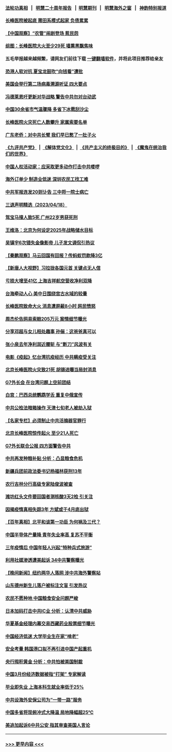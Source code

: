 #### [法轮功真相](https://github.com/gfw-breaker/truth/blob/master/README.md?t=0) &nbsp;&nbsp;|&nbsp;&nbsp; [明慧二十周年报告](https://github.com/gfw-breaker/mh-reports/blob/master/README.md?t=0) &nbsp;&nbsp;|&nbsp;&nbsp;[明慧期刊](https://github.com/gfw-breaker/mh-qikan) &nbsp;&nbsp;|&nbsp;&nbsp; [明慧海外之窗](https://github.com/gfw-breaker/mh-news/blob/master/README.md?t=0) &nbsp;&nbsp;|&nbsp;&nbsp; [神韵特别报道](https://github.com/gfw-breaker/mh-news/blob/master/shenyun.md?t=0)
#### [长峰医院被起底 莆田系模式起家 负债累累](../pages/nsc413/n13976247.md?t=04191843) 
#### [【中国观察】“农管”闹剧登场 惹民怨](../pages/nsc413/n13976215.md?t=04191843) 
#### [组图：长峰医院大火至少29死 墙熏黑飘焦味](../pages/nsc413/n13976225.md?t=04191843) 
#### 五毛举报越来越频繁，请网友们前往下载 [一键翻墙软件](https://github.com/gfw-breaker/ssr-accounts)，并将此项目推荐给亲友
#### [恐港人软对抗 夏宝龙鼓吹“向钱看”遭批](../pages/nsc413/n13975744.md?t=04191843) 
#### [美国会举行第二场病毒溯源听证 四大要点](../pages/nsc413/n13975982.md?t=04191843) 
#### [冯德莱恩吁更新对华战略 警告中共勿对台动武](../pages/nsc413/n13975868.md?t=04191843) 
#### [中国30余省市气温骤降 多省下冰雹刮沙尘](../pages/nsc413/n13976073.md?t=04191843) 
#### [长峰医院火灾死亡人数攀升 家属索要名单](../pages/nsc413/n13976147.md?t=04191843) 
#### [广东老侨：对中共长臂 我们早已憋了一肚子火](../pages/nsc413/n13976153.md?t=04191843) 
#### [《九评共产党》](https://github.com/begood0513/9ping.md/blob/master/README.md) &nbsp;|&nbsp; [《解体党文化》](../../../../jtdwh.md/blob/master/README.md)  &nbsp;|&nbsp; [《共产主义的终极目的》](../../../../gczydzjmd.md/blob/master/README.md) &nbsp;|&nbsp; [《魔鬼在统治我们的世界》](../../../../mgztzwmdsj.md/blob/master/README.md) 
#### [中国人权活动家：应采取更多动作打击中共喽啰](../pages/nsc413/n13976151.md?t=04191843) 
#### [海外订单少 制造业低迷 深圳农民工找工难](../pages/nsc413/n13976111.md?t=04191843) 
#### [中共军报连发20则讣告 三中将一院士病亡](../pages/nsc413/n13976209.md?t=04191843) 
#### [三退声明精选（2023/04/18）](../pages/nsc413/n13976108.md?t=04191843) 
#### [驾宝马撞人致5死 广州22岁男获死刑](../pages/nsc413/n13976071.md?t=04191843) 
#### [王维洛：北京为何设定2025年战略储水目标](../pages/nsc413/n13973790.md?t=04191843) 
#### [吴镇宇6次错失金像影帝 儿子发文调侃引热议](../pages/nsc413/n13975985.md?t=04191843) 
#### [【秦鹏观察】马云回国有回报？传蚂蚁罚款降3亿](../pages/nsc413/n13976022.md?t=04191843) 
#### [【新唐人大视野】习拉拢各国元首 关键点无人信](../pages/nsc413/n13976014.md?t=04191843) 
#### [亏损大增至41亿 上海吉祥航空营收净利双降](../pages/nsc413/n13976017.md?t=04191843) 
#### [台海牵动人心 美中日围绕宫古水域的较量](../pages/nsc413/n13974785.md?t=04191843) 
#### [长峰医院致命大火 消息遭屏蔽8小时 网民愤怒](../pages/nsc413/n13975944.md?t=04191843) 
#### [周杰伦告网易索赔205万元 案情细节曝光](../pages/nsc413/n13975872.md?t=04191843) 
#### [分享邓超与女儿相处趣事 孙俪：这爸爸真可以](../pages/nsc413/n13975905.md?t=04191843) 
#### [张小泉去年净利润近腰斩 与“断刀”风波有关](../pages/nsc413/n13975950.md?t=04191843) 
#### [电影《疫起》忆台湾抗疫经历 中共瞒疫受关注](../pages/nsc413/n13975824.md?t=04191843) 
#### [北京长峰医院火灾致21死 胡锡进曝当局封消息](../pages/nsc413/n13975892.md?t=04191843) 
#### [G7外长会 在台湾问题上空前团结](../pages/nsc413/n13975874.md?t=04191843) 
#### [白宫：巴西总统鹦鹉学舌 重复中俄宣传](../pages/nsc413/n13975839.md?t=04191843) 
#### [中共公检法暗箱操作 天津七旬老人被劫入狱](../pages/nsc413/n13975097.md?t=04191843) 
#### [【名家专栏】必须制止中共活摘器官罪行](../pages/nsc413/n13975715.md?t=04191843) 
#### [北京长峰医院惊传起火 至少21人死亡](../pages/nsc413/n13975797.md?t=04191843) 
#### [G7外长联合公报 四方面警告中共](../pages/nsc413/n13975722.md?t=04191843) 
#### [中共再发种粮补贴 分析：凸显粮食危机](../pages/nsc413/n13975640.md?t=04191843) 
#### [新疆兵团前政法委书记杨福林获刑13年](../pages/nsc413/n13975591.md?t=04191843) 
#### [农行吉林分行高级专家陆俊波被查](../pages/nsc413/n13975602.md?t=04191843) 
#### [潍坊红头文件要回国者测核酸3天2检 引关注](../pages/nsc413/n13975635.md?t=04191843) 
#### [因揭疫情真相失踪3年 方斌或于4月底出狱](../pages/nsc413/n13975636.md?t=04191843) 
#### [【百年真相】北平和谈第一功臣 为何祸及三代？](../pages/nsc413/n13973040.md?t=04191843) 
#### [中国半导体产量降 青年失业率高 复苏不平衡](../pages/nsc413/n13975587.md?t=04191843) 
#### [三年疫情后 中国年轻人兴起“特种兵式旅游”](../pages/nsc413/n13975557.md?t=04191843) 
#### [利用社媒渗透遭美起诉 34中共警察曝光](../pages/nsc413/n13975240.md?t=04191843) 
#### [【晚间新闻】纽约两华人落网 涉中共海外警察站](../pages/nsc413/n13975566.md?t=04191843) 
#### [山东德州新生儿落户被标注文盲 引发热议](../pages/nsc413/n13975430.md?t=04191843) 
#### [农民不愿种地 中国粮食安全问题严峻](../pages/nsc413/n13975520.md?t=04191843) 
#### [日本加码打击中共IC业 分析：认清中共威胁](../pages/nsc413/n13975567.md?t=04191843) 
#### [华夏基金经理内幕交易西藏药业股票细节曝光](../pages/nsc413/n13975353.md?t=04191843) 
#### [中国经济低迷 大学毕业生在家“啃老”](../pages/nsc413/n13974820.md?t=04191843) 
#### [安全考量 韩国港口拟不再引进中国产起重机](../pages/nsc413/n13975505.md?t=04191843) 
#### [央行囤积黄金 分析：中共怕被美国制裁](../pages/nsc413/n13975484.md?t=04191843) 
#### [中国3月份经济数据被指“打架” 专家解读](../pages/nsc413/n13975423.md?t=04191843) 
#### [毕业即失业 上海本科生就业率低于25%](../pages/nsc413/n13975459.md?t=04191843) 
#### [中共设海外安保公司为“一带一路”服务](../pages/nsc413/n13975424.md?t=04191843) 
#### [中国多省将现俯冲式大降温 局地降幅超25℃](../pages/nsc413/n13975365.md?t=04191843) 
#### [美追加起诉6中共公安 指其审查美国人言论](../pages/nsc413/n13975195.md?t=04191843) 

----
#### [ >>> 更早内容 <<< ](../indexes/nsc413-earlier.md)
